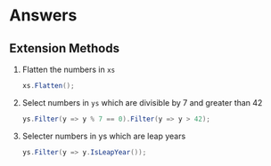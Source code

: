 # Answers

## Extension Methods

1. Flatten the numbers in `xs`

    ```csharp
    xs.Flatten();
    ```

2. Select numbers in `ys` which are divisible by 7 and greater than 42

    ```csharp
    ys.Filter(y => y % 7 == 0).Filter(y => y > 42);
    ```

3. Selecter numbers in ys which are leap years

    ```csharp
    ys.Filter(y => y.IsLeapYear());
    ```
